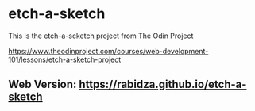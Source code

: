 # etch-a-sketch
This is the etch-a-scketch project from The Odin Project

https://www.theodinproject.com/courses/web-development-101/lessons/etch-a-sketch-project
 
## Web Version: https://rabidza.github.io/etch-a-sketch
